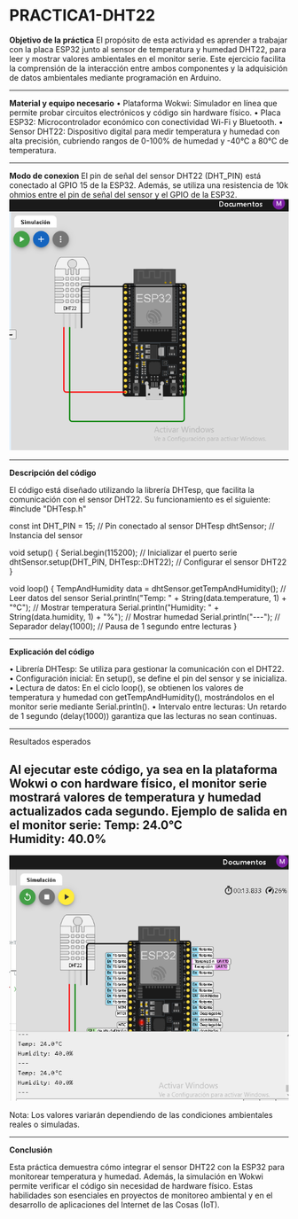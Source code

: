 # PRACTICA1-DHT22

**Objetivo de la práctica**
El propósito de esta actividad es aprender a trabajar con la placa ESP32 junto al sensor de temperatura y humedad DHT22, para leer y mostrar valores ambientales en el monitor serie. Este ejercicio facilita la comprensión de la interacción entre ambos componentes y la adquisición de datos ambientales mediante programación en Arduino.

______________________________________
**Material y equipo necesario**
•	Plataforma Wokwi: Simulador en línea que permite probar circuitos electrónicos y código sin hardware físico.
•	Placa ESP32: Microcontrolador económico con conectividad Wi-Fi y Bluetooth.
•	Sensor DHT22: Dispositivo digital para medir temperatura y humedad con alta precisión, cubriendo rangos de 0-100% de humedad y -40°C a 80°C de temperatura.

_______________________________________
**Modo de conexion**
El pin de señal del sensor DHT22 (DHT_PIN) está conectado al GPIO 15 de la ESP32. Además, se utiliza una resistencia de 10k ohmios entre el pin de señal del sensor y el GPIO de la ESP32.
![](https://github.com/marcorea97/PRACTICA1-DHT22/blob/main/Captura%20de%20pantalla%202024-12-17%20221000.png)
________________________________________
**Descripción del código**


El código está diseñado utilizando la librería DHTesp, que facilita la comunicación con el sensor DHT22. Su funcionamiento es el siguiente:
#include "DHTesp.h"

const int DHT_PIN = 15; // Pin conectado al sensor
DHTesp dhtSensor; // Instancia del sensor

void setup() {
  Serial.begin(115200); // Inicializar el puerto serie
  dhtSensor.setup(DHT_PIN, DHTesp::DHT22); // Configurar el sensor DHT22
}

void loop() {
  TempAndHumidity data = dhtSensor.getTempAndHumidity(); // Leer datos del sensor
  Serial.println("Temp: " + String(data.temperature, 1) + "°C"); // Mostrar temperatura
  Serial.println("Humidity: " + String(data.humidity, 1) + "%"); // Mostrar humedad
  Serial.println("---"); // Separador
  delay(1000); // Pausa de 1 segundo entre lecturas
}


______________________________________________
**Explicación del código**


•	Librería DHTesp: Se utiliza para gestionar la comunicación con el DHT22.
•	Configuración inicial: En setup(), se define el pin del sensor y se inicializa.
•	Lectura de datos: En el ciclo loop(), se obtienen los valores de temperatura y humedad con getTempAndHumidity(), mostrándolos en el monitor serie mediante Serial.println().
•	Intervalo entre lecturas: Un retardo de 1 segundo (delay(1000)) garantiza que las lecturas no sean continuas.
________________________________________
Resultados esperados


Al ejecutar este código, ya sea en la plataforma Wokwi o con hardware físico, el monitor serie mostrará valores de temperatura y humedad actualizados cada segundo.
Ejemplo de salida en el monitor serie:
Temp: 24.0°C  
Humidity: 40.0%  
---  

![](https://github.com/marcorea97/PRACTICA1-DHT22/blob/main/CAPTURA%20TEM%20Y%20HUM.png)

Nota: Los valores variarán dependiendo de las condiciones ambientales reales o simuladas.
________________________________________
**Conclusión**

Esta práctica demuestra cómo integrar el sensor DHT22 con la ESP32 para monitorear temperatura y humedad. Además, la simulación en Wokwi permite verificar el código sin necesidad de hardware físico. Estas habilidades son esenciales en proyectos de monitoreo ambiental y en el desarrollo de aplicaciones del Internet de las Cosas (IoT).
